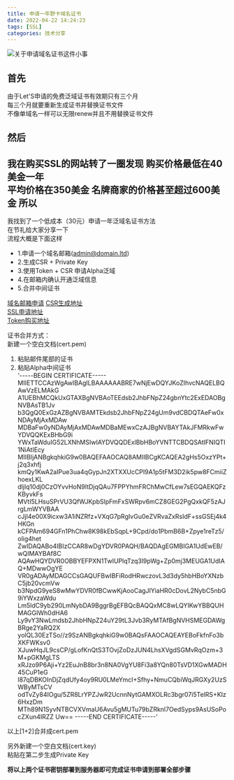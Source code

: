 ```yaml
---
title: 申请一年野卡域名证书
date: 2022-04-22 14:24:23
tags: [SSL]
categories: 技术分享
---
```

![关于申请域名证书这件小事](https://tva1.sinaimg.cn/large/a15b4afegy1fmvjgbajynj21hc0u07du.jpg)
<!-- more -->

首先
---
由于Let'S申请的免费泛域证书有效期只有三个月  
每三个月就要重新生成证书并替换证书文件  
不像单域名一样可以无限renew并且不用替换证书文件

然后
---
我在购买SSL的网站转了一圈发现 购买价格最低在40美金一年  
平均价格在350美金 名牌商家的价格甚至超过600美金
所以
---
我找到了一个低成本（30元）申请一年泛域名证书方法  
在节礼给大家分享一下  
流程大概是下面这样  
+ 1.申请一个域名邮箱(admin@domain.ltd)
+ 2.生成CSR + Private Key
+ 3.使用Token + CSR 申请Alpha泛域
+ 4.在邮箱内确认开通泛域信息
+ 5.合并中间证书

[域名邮箱申请](https://mail.zohu.com.cn)
[CSR生成地址](https://api.moeclub.org/SSL/CSR)  
[SSL申请地址](https://api.moeclub.org/SSL)  
[Token购买地址](https://shop.moeclub.org)

证书合并方式：  
新建一个空白文档(cert.pem)  
1. 粘贴邮件尾部的证书
2. 粘贴Alpha中间证书  
‘-----BEGIN CERTIFICATE-----
MIIETTCCAzWgAwIBAgILBAAAAAABRE7wNjEwDQYJKoZIhvcNAQELBQAwVzELMAkG
A1UEBhMCQkUxGTAXBgNVBAoTEEdsb2JhbFNpZ24gbnYtc2ExEDAOBgNVBAsTB1Jv
b3QgQ0ExGzAZBgNVBAMTEkdsb2JhbFNpZ24gUm9vdCBDQTAeFw0xNDAyMjAxMDAw
MDBaFw0yNDAyMjAxMDAwMDBaMEwxCzAJBgNVBAYTAkJFMRkwFwYDVQQKExBHbG9i
YWxTaWduIG52LXNhMSIwIAYDVQQDExlBbHBoYVNTTCBDQSAtIFNIQTI1NiAtIEcy
MIIBIjANBgkqhkiG9w0BAQEFAAOCAQ8AMIIBCgKCAQEA2gHs5OxzYPt+j2q3xhfj
kmQy1KwA2aIPue3ua4qGypJn2XTXXUcCPI9A1p5tFM3D2ik5pw8FCmiiZhoexLKL
dljlq10dj0CzOYvvHoN9ItDjqQAu7FPPYhmFRChMwCfLew7sEGQAEKQFzKByvkFs
MVtI5LHsuSPrVU3QfWJKpbSlpFmFxSWRpv6mCZ8GEG2PgQxkQF5zAJrgLmWYVBAA
cJjI4e00X9icxw3A1iNZRfz+VXqG7pRgIvGu0eZVRvaZxRsIdF+ssGSEj4k4HKGn
kCFPAm694GFn1PhChw8K98kEbSqpL+9Cpd/do1PbmB6B+Zpye1reTz5/olig4het
ZwIDAQABo4IBIzCCAR8wDgYDVR0PAQH/BAQDAgEGMBIGA1UdEwEB/wQIMAYBAf8C
AQAwHQYDVR0OBBYEFPXN1TwIUPlqTzq3l9pWg+Zp0mj3MEUGA1UdIAQ+MDwwOgYE
VR0gADAyMDAGCCsGAQUFBwIBFiRodHRwczovL3d3dy5hbHBoYXNzbC5jb20vcmVw
b3NpdG9yeS8wMwYDVR0fBCwwKjAooCagJIYiaHR0cDovL2NybC5nbG9iYWxzaWdu
Lm5ldC9yb290LmNybDA9BggrBgEFBQcBAQQxMC8wLQYIKwYBBQUHMAGGIWh0dHA6
Ly9vY3NwLmdsb2JhbHNpZ24uY29tL3Jvb3RyMTAfBgNVHSMEGDAWgBRge2YaRQ2X
yolQL30EzTSo//z9SzANBgkqhkiG9w0BAQsFAAOCAQEAYEBoFkfnFo3bXKFWKsv0
XJuwHqJL9csCP/gLofKnQtS3TOvjZoDzJUN4LhsXVgdSGMvRqOzm+3M+pGKMgLTS
xRJzo9P6Aji+Yz2EuJnB8br3n8NA0VgYU8Fi3a8YQn80TsVD1XGwMADH45CuP1eG
l87qDBKOInDjZqdUfy4oy9RU0LMeYmcI+Sfhy+NmuCQbiWqJRGXy2UzSWByMTsCV
odTvZy84IOgu/5ZR8LrYPZJwR2UcnnNytGAMXOLRc3bgr07i5TelRS+KIz6HxzDm
MTh89N1SyvNTBCVXVmaU6Avu5gMUTu79bZRknl7OedSyps9AsUSoPocZXun4IRZZ
Uw==
-----END CERTIFICATE-----’

以上[1+2]合并成cert.pem  

另外新建一个空白文档(cert.key)  
粘贴在第二步生成Private Key  

**将以上两个证书密钥部署到服务器即可完成证书申请到部署全部步骤**




